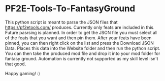 # PF2E-Tools-To-FantasyGround

This python script is meant to parse the JSON files that https://pf2etools.com/ produces.
Currently only feats are included in this.  Future pasrsing is planned.
In order to get the JSON file you must select all of the feats that you want and then pin them. 
After your feats have been pinned, you can then right click on the list and press the Download JSON Data.
Places this data into the Website folder and then run the python script.
You can then take the produced mod file and drop it into your mod folder for fantasy ground.
Automation is currently not supported as my skill level isn't that good.

Happy gaming! :)